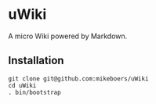 uWiki
=====

A micro Wiki powered by Markdown.


Installation
------------

~~~
git clone git@github.com:mikeboers/uWiki
cd uWiki
. bin/bootstrap
~~~
